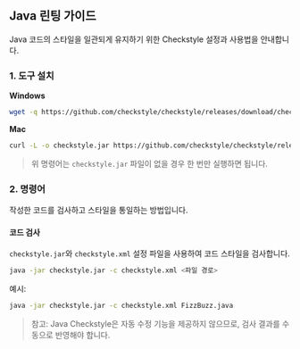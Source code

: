## Java 린팅 가이드

Java 코드의 스타일을 일관되게 유지하기 위한 Checkstyle 설정과 사용법을 안내합니다.

### 1. 도구 설치

**Windows**
```bash
wget -q https://github.com/checkstyle/checkstyle/releases/download/checkstyle-10.12.4/checkstyle-10.12.4-all.jar -O checkstyle.jar
````

**Mac**
```bash
curl -L -o checkstyle.jar https://github.com/checkstyle/checkstyle/releases/download/checkstyle-10.12.4/checkstyle-10.12.4-all.jar
```

> 위 명령어는 `checkstyle.jar` 파일이 없을 경우 한 번만 실행하면 됩니다.

### 2. 명령어

작성한 코드를 검사하고 스타일을 통일하는 방법입니다.

#### 코드 검사

`checkstyle.jar`와 `checkstyle.xml` 설정 파일을 사용하여 코드 스타일을 검사합니다.

```bash
java -jar checkstyle.jar -c checkstyle.xml <파일 경로>
```

예시:

```bash
java -jar checkstyle.jar -c checkstyle.xml FizzBuzz.java
```

> 참고: Java Checkstyle은 자동 수정 기능을 제공하지 않으므로, 검사 결과를 수동으로 반영해야 합니다.
